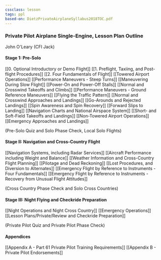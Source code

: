 ```yaml
---
cssclass: lesson
tags: ppl
based-on: DietzPrivateAirplaneSyllabus2018TOC.pdf
---
```

### Private Pilot Airplane Single-Engine, Lesson Plan Outline
John O'Leary (CFI Jack)

#### Stage 1: Pre-Solo
[[0. Optional Introductory or Demo Flight]]
[[1. Preflight, Taxiing, and Post-flight Procedures]]
[[2. Four Fundamentals of Flight]]
[[Towered Airport Operations]]
[[Performance Maneuvers - Steep Turns]]
[[Maneuvering During Slow Flight]]
[[Power-On and Power-Off Stalls]]
[[Normal and Crosswind Takeoffs and Climbs]]
[[Performance Maneuvers - Ground Reference Maneuvers]]
[[Flying the Traffic Pattern]]
[[Normal and Crosswind Approaches and Landings]]
[[Go-Arounds and Rejected Landings]]
[[Spin Awareness and Spin Recovery]]
[[Forward Slips to Landing]]
[[Navigation Charts and National Airspace System]]
[[Short- and Soft-Field Takeoffs and Landings]]
[[Non-Towered Airport Operations]]
[[Emergency Approaches and Landings]]

(Pre-Solo Quiz and Solo Phase Check, Local Solo Flights)

#### Stage II: Navigation and Cross-Country Flight
[[Navigation Systems, including Radar Services]]
[[Aircraft Performance including Weight and Balance]]
[[Weather Information and Cross-Country Flight Planning]]
[[Pilotage and Dead Reckoning]]
[[Lost Procedures, and Diversion to Alternates]]
[[Emergency Flight by Reference to Instruments - Four Fundamentals]]
[[Emergency Flight by Reference to Instruments - Recovery from Unusual Flight Attitudes]]

(Cross Country Phase Check and Solo Cross Countries)

#### Stage III: Night Flying and Checkride Preparation
[[Night Operations and Night Cross Country]]
[[Emergency Operations]]
[[Lesson Plans/Private/Review and Checkride Preparation]]

(Private Pilot Quiz and Private Pilot Phase Check)

#### Appendices
[[Appendix A - Part 61 Private Pilot Training Requirements]]
[[Appendix B - Private Pilot Endorsements]]